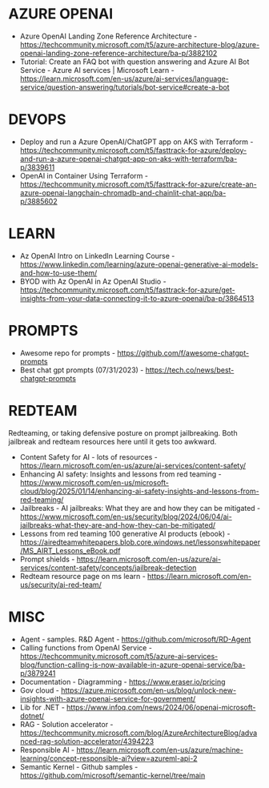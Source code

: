 # AZURE OPENAI

* Azure OpenAI Landing Zone Reference Architecture - https://techcommunity.microsoft.com/t5/azure-architecture-blog/azure-openai-landing-zone-reference-architecture/ba-p/3882102
* Tutorial: Create an FAQ bot with question answering and Azure AI Bot Service - Azure AI services | Microsoft Learn - https://learn.microsoft.com/en-us/azure/ai-services/language-service/question-answering/tutorials/bot-service#create-a-bot

# DEVOPS

* Deploy and run a Azure OpenAI/ChatGPT app on AKS with Terraform - https://techcommunity.microsoft.com/t5/fasttrack-for-azure/deploy-and-run-a-azure-openai-chatgpt-app-on-aks-with-terraform/ba-p/3839611
* OpenAI in Container Using Terraform - https://techcommunity.microsoft.com/t5/fasttrack-for-azure/create-an-azure-openai-langchain-chromadb-and-chainlit-chat-app/ba-p/3885602

# LEARN

* Az OpenAI Intro on LinkedIn Learning Course - https://www.linkedin.com/learning/azure-openai-generative-ai-models-and-how-to-use-them/
* BYOD with Az OpenAI in Az OpenAI Studio - https://techcommunity.microsoft.com/t5/fasttrack-for-azure/get-insights-from-your-data-connecting-it-to-azure-openai/ba-p/3864513

# PROMPTS

* Awesome repo for prompts - https://github.com/f/awesome-chatgpt-prompts
* Best chat gpt prompts (07/31/2023) - https://tech.co/news/best-chatgpt-prompts

# REDTEAM

Redteaming, or taking defensive posture on prompt jailbreaking.  Both jailbreak and redteam resources here until it gets too awkward.

* Content Safety for AI - lots of resources - https://learn.microsoft.com/en-us/azure/ai-services/content-safety/ 
* Enhancing AI safety: Insights and lessons from red teaming - https://www.microsoft.com/en-us/microsoft-cloud/blog/2025/01/14/enhancing-ai-safety-insights-and-lessons-from-red-teaming/
* Jailbreaks - AI jailbreaks: What they are and how they can be mitigated - https://www.microsoft.com/en-us/security/blog/2024/06/04/ai-jailbreaks-what-they-are-and-how-they-can-be-mitigated/
* Lessons from red teaming 100 generative AI products (ebook) - https://airedteamwhitepapers.blob.core.windows.net/lessonswhitepaper/MS_AIRT_Lessons_eBook.pdf
* Prompt shields - https://learn.microsoft.com/en-us/azure/ai-services/content-safety/concepts/jailbreak-detection
* Redteam resource page on ms learn - https://learn.microsoft.com/en-us/security/ai-red-team/

# MISC

* Agent - samples. R&D Agent - https://github.com/microsoft/RD-Agent
* Calling functions from OpenAI Service - https://techcommunity.microsoft.com/t5/azure-ai-services-blog/function-calling-is-now-available-in-azure-openai-service/ba-p/3879241 
* Documentation - Diagramming - https://www.eraser.io/pricing
* Gov cloud - https://azure.microsoft.com/en-us/blog/unlock-new-insights-with-azure-openai-service-for-government/
* Lib for .NET - https://www.infoq.com/news/2024/06/openai-microsoft-dotnet/
* RAG - Solution accelerator - https://techcommunity.microsoft.com/blog/AzureArchitectureBlog/advanced-rag-solution-accelerator/4394223
* Responsible AI - https://learn.microsoft.com/en-us/azure/machine-learning/concept-responsible-ai?view=azureml-api-2
* Semantic Kernel - Github samples - https://github.com/microsoft/semantic-kernel/tree/main